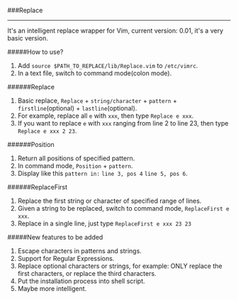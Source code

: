 ###Replace

---

It's an intelligent replace wrapper for Vim, current version: 0.01, it's a very basic version.

#####How to use?
1. Add `source $PATH_TO_REPLACE/lib/Replace.vim` to `/etc/vimrc`.
2. In a text file, switch to command mode(colon mode).

######Replace
1. Basic replace, `Replace` + `string/character` + `pattern` + `firstline`(optional) + `lastline`(optional).
2. For example, replace all `e` with `xxx`, then type `Replace e xxx`.
3. If you want to replace `e` with `xxx` ranging from line 2 to line 23, then type `Replace e xxx 2 23`.

######Position
1. Return all positions of specified pattern.
2. In command mode, `Position` + `pattern`.
3. Display like this `pattern in:`
`line 3, pos 4`
`line 5, pos 6`.

######ReplaceFirst
1. Replace the first string or character of specified range of lines.
2. Given a string to be replaced, switch to command mode, `ReplaceFirst e xxx`.
3. Replace in a single line, just type `ReplaceFirst e xxx 23 23`

#####New features to be added
1. Escape characters in patterns and strings.
2. Support for Regular Expressions.
3. Replace optional characters or strings, for example: ONLY replace the first characters, or replace the third characters.
4. Put the installation process into shell script.
5. Maybe more intelligent.
